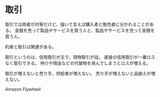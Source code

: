# 取引

取引では両者が対等だけど、強いて言えば購入者と販売者に分かれることがある。
金銭を売って製品やサービスを買う人と、製品やサービスを売って金銭を買う人。

約束と取引は関連がある。

取引というのは、信用取引が主で、現物取引が従。
直接の信用取引が一番ロスなく取引できる。
仲介や現金などの代替物を挟んでしまうとロスが増える。

取引が増えないと売り手、供給者が増えない。
売り手が増えないと品揃えが増えない。

Amazon Flywheel
